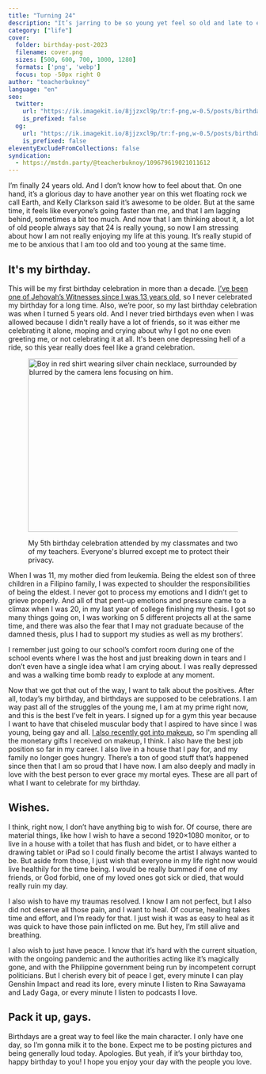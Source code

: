 ```yaml
---
title: "Turning 24"
description: "It’s jarring to be so young yet feel so old and late to everything life has to offer."
category: ["life"]
cover:
  folder: birthday-post-2023
  filename: cover.png
  sizes: [500, 600, 700, 1000, 1280]
  formats: ['png', 'webp']
  focus: top -50px right 0
author: "teacherbuknoy"
language: "en"
seo:
  twitter:
    url: "https://ik.imagekit.io/8jjzxcl9p/tr:f-png,w-0.5/posts/birthday-post-2023/twitter.png"
    is_prefixed: false
  og:
    url: "https://ik.imagekit.io/8jjzxcl9p/tr:f-png,w-0.5/posts/birthday-post-2023/og.png"
    is_prefixed: false
eleventyExcludeFromCollections: false
syndication:
  - https://mstdn.party/@teacherbuknoy/109679619021011612
---
```


I’m finally 24 years old. And I don’t know how to feel about that. On one hand, it’s a glorious day to have another year on this wet floating rock we call Earth, and Kelly Clarkson said it’s awesome to be older. But at the same time, it feels like everyone’s going faster than me, and that I am lagging behind, sometimes a bit too much. And now that I am thinking about it, a lot of old people always say that 24 is really young, so now I am stressing about how I am not really enjoying my life at this young. It’s really stupid of me to be anxious that I am too old and too young at the same time.

## It's my birthday.
This will be my first birthday celebration in more than a decade. [I’ve been one of Jehovah’s Witnesses since I was 13 years old](/writing/en/i-am-coming-out/), so I never celebrated my birthday for a long time. Also, we’re poor, so my last birthday celebration was when I turned 5 years old. And I never tried birthdays even when I was allowed because I didn't really have a lot of friends, so it was either me celebrating it alone, moping and crying about why I got no one even greeting me, or not celebrating it at all. It's been one depressing hell of a ride, so this year really does feel like a grand celebration.

<figure class="image">
  <picture>
    <source
      srcset="
        https://ik.imagekit.io/8jjzxcl9p//tr:f-avif,w-500/posts/birthday-post-2023/5th-birthday.jpg   500w,
        https://ik.imagekit.io/8jjzxcl9p//tr:f-avif,w-600/posts/birthday-post-2023/5th-birthday.jpg   600w,
        https://ik.imagekit.io/8jjzxcl9p//tr:f-avif,w-700/posts/birthday-post-2023/5th-birthday.jpg   700w,
        https://ik.imagekit.io/8jjzxcl9p//tr:f-avif,w-1000/posts/birthday-post-2023/5th-birthday.jpg 1000w,
        https://ik.imagekit.io/8jjzxcl9p//tr:f-avif,w-1280/posts/birthday-post-2023/5th-birthday.jpg 1280w
      "
      type="image/avif"
      sizes="
        (max-width: 500px) 500w, 
        (max-width: 600px) 600w, 
        (max-width: 700px) 700w, 
        (max-width: 1000px) 1000w, 
        (max-width: 1280px) 1280w"
      width="600"
      height="350"
    />
    <img
      src="https://ik.imagekit.io/8jjzxcl9p/posts/birthday-post-2023/5th-birthday.jpg"
      alt="Boy in red shirt wearing silver chain necklace, surrounded by his friends that are blurred by the camera lens focusing on him."
      width="1000"
      height="562.5"
      loading="lazy"
    />
  </picture>
  <figcaption>
    <p>My 5th birthday celebration attended by my classmates and two of my teachers. Everyone's blurred except me to protect their privacy.</p>
  </figcaption>
</figure>


When I was 11, my mother died from leukemia. Being the eldest son of three children in a Filipino family, I was expected to shoulder the responsibilities of being the eldest. I never got to process my emotions and I didn’t get to grieve properly. And all of that pent-up emotions and pressure came to a climax when I was 20, in my last year of college finishing my thesis. I got so many things going on, I was working on 5 different projects all at the same time, and there was also the fear that I may not graduate because of the damned thesis, plus I had to support my studies as well as my brothers’. 

I remember just going to our school’s comfort room during one of the school events where I was the host and just breaking down in tears and I don’t even have a single idea what I am crying about. I was really depressed and was a walking time bomb ready to explode at any moment.

Now that we got that out of the way, I want to talk about the positives. After all, today’s my birthday, and birthdays are supposed to be celebrations. I am way past all of the struggles of the young me, I am at my prime right now, and this is the best I’ve felt in years. I signed up for a gym this year because I want to have that chiseled muscular body that I aspired to have since I was young, being gay and all. [I also recently got into makeup](/writing/en/king-of-the-night/), so I'm spending all the monetary gifts I received on makeup, I think. I also have the best job position so far in my career. I also live in a house that I pay for, and my family no longer goes hungry. There’s a ton of good stuff that’s happened since then that I am so proud that I have now. I am also deeply and madly in love with the best person to ever grace my mortal eyes. These are all part of what I want to celebrate for my birthday.

## Wishes.

I think, right now, I don’t have anything big to wish for. Of course, there are material things, like how I wish to have a second 1920×1080 monitor, or to live in a house with a toilet that has flush and bidet, or to have either a drawing tablet or iPad so I could finally become the artist I always wanted to be. But aside from those, I just wish that everyone in my life right now would live healthily for the time being. I would be really bummed if one of my friends, or God forbid, one of my loved ones got sick or died, that would really ruin my day.

I also wish to have my traumas resolved. I know I am not perfect, but I also did not deserve all those pain, and I want to heal. Of course, healing takes time and effort, and I’m ready for that. I just wish it was as easy to heal as it was quick to have those pain inflicted on me. But hey, I’m still alive and breathing. 

I also wish to just have peace. I know that it’s hard with the current situation, with the ongoing pandemic and the authorities acting like it’s magically gone, and with the Philippine government being run by incompetent corrupt politicians. But I cherish every bit of peace I get, every minute I can play Genshin Impact and read its lore, every minute I listen to Rina Sawayama and Lady Gaga, or every minute I listen to podcasts I love. 

## Pack it up, gays.

Birthdays are a great way to feel like the main character. I only have one day, so I’m gonna milk it to the bone. Expect me to be posting pictures and being generally loud today. Apologies. But yeah, if it’s your birthday too, happy birthday to you! I hope you enjoy your day with the people you love.